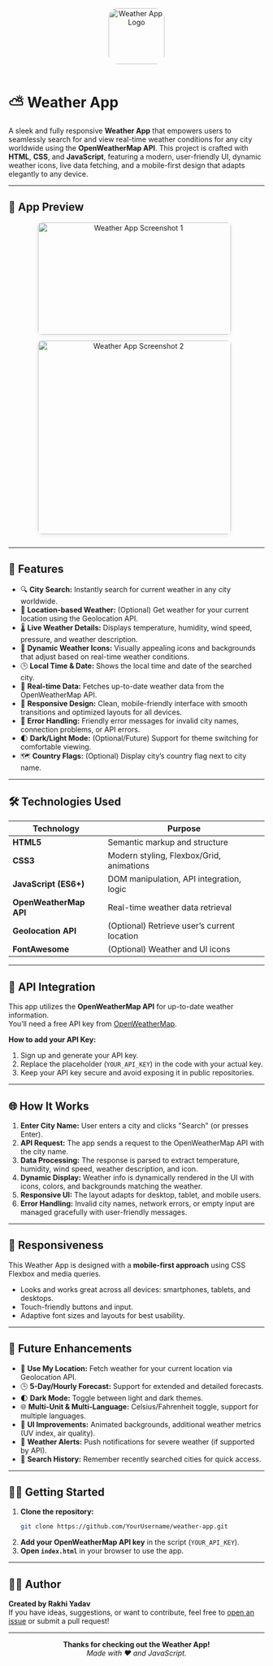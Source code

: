 <p align="center">
  <!-- App avatar/logo image (replace path as needed) -->
  <img src="images/weather-app-logo.png" alt="Weather App Logo" width="110" height="110" style="border-radius: 18px; margin-bottom: 16px;"/>
</p>

# ⛅ Weather App

A sleek and fully responsive **Weather App** that empowers users to seamlessly search for and view real-time weather conditions for any city worldwide using the **OpenWeatherMap API**. This project is crafted with **HTML**, **CSS**, and **JavaScript**, featuring a modern, user-friendly UI, dynamic weather icons, live data fetching, and a mobile-first design that adapts elegantly to any device.

---

## 📸 App Preview

<p align="center">
  <img src="https://github.com/user-attachments/assets/d345ba05-5029-4f91-90b9-40cfd42a3334" alt="Weather App Screenshot 1" width="380" height="220" style="margin: 0 8px 12px 0; border-radius: 8px; box-shadow: 0 2px 8px rgba(0,0,0,0.08);"/>
  <img src="https://github.com/user-attachments/assets/909c1f55-81b3-44b8-9b87-b6a7bdb114b8" alt="Weather App Screenshot 2" width="380" style="margin: 0 8px 12px 0; border-radius: 8px; box-shadow: 0 2px 8px rgba(0,0,0,0.08);"/>
</p>

---

## 🌟 Features

- 🔍 **City Search:** Instantly search for current weather in any city worldwide.
- 📍 **Location-based Weather:** (Optional) Get weather for your current location using the Geolocation API.
- 🌡️ **Live Weather Details:** Displays temperature, humidity, wind speed, pressure, and weather description.
- 🌈 **Dynamic Weather Icons:** Visually appealing icons and backgrounds that adjust based on real-time weather conditions.
- 🕒 **Local Time & Date:** Shows the local time and date of the searched city.
- 🔄 **Real-time Data:** Fetches up-to-date weather data from the OpenWeatherMap API.
- 📱 **Responsive Design:** Clean, mobile-friendly interface with smooth transitions and optimized layouts for all devices.
- 🧪 **Error Handling:** Friendly error messages for invalid city names, connection problems, or API errors.
- 🌓 **Dark/Light Mode:** (Optional/Future) Support for theme switching for comfortable viewing.
- 🗺️ **Country Flags:** (Optional) Display city’s country flag next to city name.

---

## 🛠️ Technologies Used

| Technology           | Purpose                                      |
|----------------------|----------------------------------------------|
| **HTML5**            | Semantic markup and structure                |
| **CSS3**             | Modern styling, Flexbox/Grid, animations     |
| **JavaScript (ES6+)**| DOM manipulation, API integration, logic     |
| **OpenWeatherMap API** | Real-time weather data retrieval           |
| **Geolocation API**  | (Optional) Retrieve user’s current location  |
| **FontAwesome**      | (Optional) Weather and UI icons              |

---

## 🔑 API Integration

This app utilizes the **OpenWeatherMap API** for up-to-date weather information.  
You’ll need a free API key from [OpenWeatherMap](https://openweathermap.org/api).

**How to add your API Key:**
1. Sign up and generate your API key.
2. Replace the placeholder (`YOUR_API_KEY`) in the code with your actual key.
3. Keep your API key secure and avoid exposing it in public repositories.

---

## 🌐 How It Works

1. **Enter City Name:** User enters a city and clicks "Search" (or presses Enter).
2. **API Request:** The app sends a request to the OpenWeatherMap API with the city name.
3. **Data Processing:** The response is parsed to extract temperature, humidity, wind speed, weather description, and icon.
4. **Dynamic Display:** Weather info is dynamically rendered in the UI with icons, colors, and backgrounds matching the weather.
5. **Responsive UI:** The layout adapts for desktop, tablet, and mobile users.
6. **Error Handling:** Invalid city names, network errors, or empty input are managed gracefully with user-friendly messages.

---

## 📱 Responsiveness

This Weather App is designed with a **mobile-first approach** using CSS Flexbox and media queries.  
- Looks and works great across all devices: smartphones, tablets, and desktops.
- Touch-friendly buttons and input.
- Adaptive font sizes and layouts for best usability.

---

## 🔮 Future Enhancements

- 📍 **Use My Location:** Fetch weather for your current location via Geolocation API.
- 🕒 **5-Day/Hourly Forecast:** Support for extended and detailed forecasts.
- 🌓 **Dark Mode:** Toggle between light and dark themes.
- 🌐 **Multi-Unit & Multi-Language:** Celsius/Fahrenheit toggle, support for multiple languages.
- 🧪 **UI Improvements:** Animated backgrounds, additional weather metrics (UV index, air quality).
- 🔔 **Weather Alerts:** Push notifications for severe weather (if supported by API).
- 💾 **Search History:** Remember recently searched cities for quick access.

---

## 🧑‍💻 Getting Started

1. **Clone the repository:**
   ```bash
   git clone https://github.com/YourUsername/weather-app.git
   ```
2. **Add your OpenWeatherMap API key** in the script (`YOUR_API_KEY`).
3. **Open `index.html`** in your browser to use the app.

---

## 🙋‍♀️ Author

**Created by Rakhi Yadav**  
If you have ideas, suggestions, or want to contribute, feel free to [open an issue](https://github.com/YourUsername/weather-app/issues) or submit a pull request!

---

<p align="center">
  <b>Thanks for checking out the Weather App!</b><br>
  <i>Made with ❤️ and JavaScript.</i>
</p>
